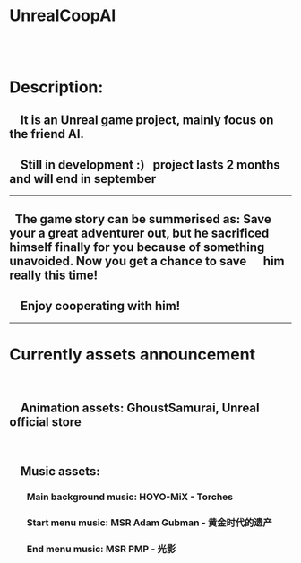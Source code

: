 # UnrealCoopAI  
&emsp;
&emsp;
---
# Description:
## &nbsp;&nbsp;&nbsp;&nbsp;It is an Unreal game project, mainly focus on the friend AI.
## &nbsp;&nbsp;&nbsp;&nbsp;Still in development :)&nbsp;&nbsp;&nbsp;project lasts 2 months and will end in september
---
## &nbsp;&nbsp;The game story can be summerised as: Save your a great adventurer out, but he sacrificed &nbsp;&nbsp;&nbsp;&nbsp; himself finally for you because of something unavoided. Now you get a chance to save  &nbsp;&nbsp;&nbsp;&nbsp;&nbsp;him really this time! &emsp;
## &nbsp;&nbsp;&nbsp;&nbsp;Enjoy cooperating with him!
---
# Currently assets announcement
&emsp;
## &nbsp;&nbsp;&nbsp;&nbsp;Animation assets: GhoustSamurai, Unreal official store
&emsp;
## &nbsp;&nbsp;&nbsp;&nbsp;Music assets:
### &nbsp;&nbsp;&nbsp;&nbsp;&nbsp;&nbsp;&nbsp;&nbsp;Main background music: HOYO-MiX - Torches
### &nbsp;&nbsp;&nbsp;&nbsp;&nbsp;&nbsp;&nbsp;&nbsp;Start menu music: MSR Adam Gubman - 黄金时代的遗产
### &nbsp;&nbsp;&nbsp;&nbsp;&nbsp;&nbsp;&nbsp;&nbsp;End menu music: MSR PMP - 光影
